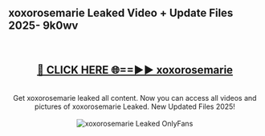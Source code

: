 <h2>xoxorosemarie Leaked Video + Update Files 2025- 9k0wv</h2>
<br>
<div align="center">
<h2><a href="https://libra.edu.pl?xoxorosemarie" rel="nofollow">🔴 CLICK HERE 🌐==►► xoxorosemarie</a></h2>
<br>
Get xoxorosemarie leaked all content. Now you can access all videos and pictures of xoxorosemarie Leaked. New Updated Files 2025!
<br>
<br>
<a href="https://libra.edu.pl?xoxorosemarie" rel="nofollow" data-target="animated-image.originalLink"><img src="https://i.ibb.co.com/WyWwxjT/player-gif2.gif" alt="xoxorosemarie Leaked OnlyFans" style="max-width: 100%; display: inline-block;" data-target="animated-image.originalImage"></a>
</div>
<br>